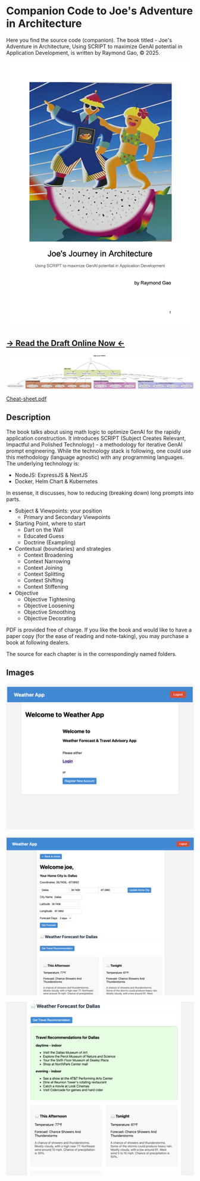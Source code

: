 # Companion Code to Joe's Adventure in Architecture
Here you find the source code (companion). 
The book titled - Joe's Adventure in Architecture, Using SCRIPT to maximize GenAI potential in Application Development, is written by Raymond Gao, © 2025.

![My Screenshot](./images/book-cover.png)

## [-> Read the Draft Online Now <-](https://online.fliphtml5.com/kznkp/vaog/#p=1)

![Cheat Sheet](./attachments/cheat-sheet.png)

[Cheat-sheet.pdf](./attachments/cheat-sheet.pdf)

 

## Description
The book talks about using math logic to optimize GenAI for the rapidly application construction. It introduces SCRIPT (Subject Creates Relevant, Impactful and Polished Technology) - a methodology for iterative GenAI prompt engineering. While the technology stack is following, one could use this methodology (language agnostic) with any programming languages.
The underlying technology is:
- NodeJS: ExpressJS & NextJS
- Docker, Helm Chart & Kubernetes

In essense, it discusses, how to reducing (breaking down) long prompts into parts.
- Subject & Viewpoints: your position
  - Primary and Secondary Viewpoints
- Starting Point, where to start
  - Dart on the Wall
  - Educated Guess
  - Doctrine (Exampling)
- Contextual (boundaries) and strategies
  - Context Broadening
  - Context Narrowing
  - Context Joining
  - Context Splitting
  - Context Shifting
  - Context Stiffening
- Objective
  - Objective Tightening
  - Objective Loosening
  - Objective Smoothing
  - Objective Decorating

PDF is provided free of charge. If you like the book and would like to have a paper copy (for the ease of reading and note-taking), you may purchase a book at following dealers.

The source for each chapter is in the correspondingly named folders.

## Images
![Login Page](./images/login-page.png)

![Weather Forecast](./images/weather-forecast.png)

![Travel Tips](./images/travel-tips.png)

